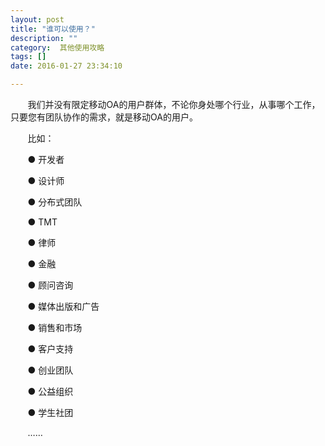 ```yaml
---
layout: post
title: "谁可以使用？"
description: ""
category:  其他使用攻略
tags: []
date: 2016-01-27 23:34:10

---
```

&#160; &#160; &#160; &#160;我们并没有限定移动OA的用户群体，不论你身处哪个行业，从事哪个工作，只要您有团队协作的需求，就是移动OA的用户。

&#160; &#160; &#160; &#160;比如：

&#160; &#160; &#160; &#160;● 开发者

&#160; &#160; &#160; &#160;● 设计师

&#160; &#160; &#160; &#160;● 分布式团队

&#160; &#160; &#160; &#160;● TMT

&#160; &#160; &#160; &#160;● 律师

&#160; &#160; &#160; &#160;● 金融

&#160; &#160; &#160; &#160;● 顾问咨询

&#160; &#160; &#160; &#160;● 媒体出版和广告

&#160; &#160; &#160; &#160;● 销售和市场

&#160; &#160; &#160; &#160;● 客户支持

&#160; &#160; &#160; &#160;● 创业团队

&#160; &#160; &#160; &#160;● 公益组织

&#160; &#160; &#160; &#160;● 学生社团

&#160; &#160; &#160; &#160;……
